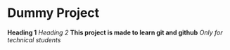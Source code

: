 # Dummy Project
**Heading 1**
*Heading 2*
**This project is made to learn git and github**
*Only for technical students*
